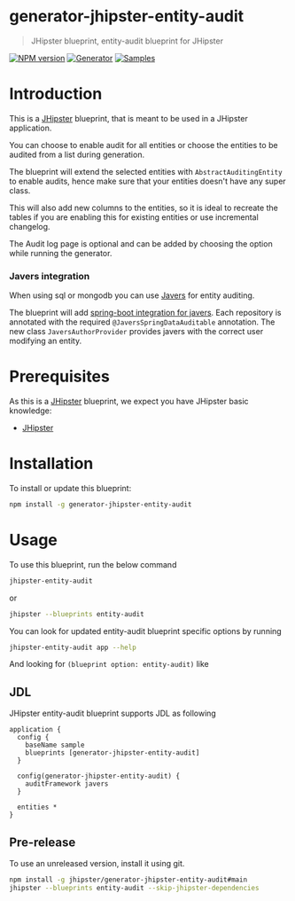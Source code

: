 # generator-jhipster-entity-audit

> JHipster blueprint, entity-audit blueprint for JHipster

[![NPM version][npm-image]][npm-url]
[![Generator][github-generator-image]][github-generator-url]
[![Samples][github-samples-image]][github-samples-url]

# Introduction

This is a [JHipster](https://www.jhipster.tech/) blueprint, that is meant to be used in a JHipster application.

You can choose to enable audit for all entities or choose the entities to be audited from a list during generation.

The blueprint will extend the selected entities with `AbstractAuditingEntity` to enable audits, hence make sure that your entities doesn't have any super class.

This will also add new columns to the entities, so it is ideal to recreate the tables if you are enabling this for existing entities or use incremental changelog.

The Audit log page is optional and can be added by choosing the option while running the generator.

### Javers integration

When using sql or mongodb you can use [Javers](http://javers.org/) for entity auditing.

The blueprint will add [spring-boot integration for javers](http://javers.org/documentation/spring-boot-integration/). Each repository is annotated with the required `@JaversSpringDataAuditable` annotation. The new class `JaversAuthorProvider` provides javers with the correct user modifying an entity.

# Prerequisites

As this is a [JHipster](https://www.jhipster.tech/) blueprint, we expect you have JHipster basic knowledge:

- [JHipster](https://www.jhipster.tech/)

# Installation

To install or update this blueprint:

```bash
npm install -g generator-jhipster-entity-audit
```

# Usage

To use this blueprint, run the below command

```bash
jhipster-entity-audit
```

or

```bash
jhipster --blueprints entity-audit
```

You can look for updated entity-audit blueprint specific options by running

```bash
jhipster-entity-audit app --help
```

And looking for `(blueprint option: entity-audit)` like

## JDL

JHipster entity-audit blueprint supports JDL as following

```jdl
application {
  config {
    baseName sample
    blueprints [generator-jhipster-entity-audit]
  }

  config(generator-jhipster-entity-audit) {
    auditFramework javers
  }

  entities *
}

```

## Pre-release

To use an unreleased version, install it using git.

```bash
npm install -g jhipster/generator-jhipster-entity-audit#main
jhipster --blueprints entity-audit --skip-jhipster-dependencies
```

[npm-image]: https://img.shields.io/npm/v/generator-jhipster-entity-audit.svg
[npm-url]: https://npmjs.org/package/generator-jhipster-entity-audit
[github-generator-image]: https://github.com/jhipster/generator-jhipster-entity-audit/actions/workflows/generator.yml/badge.svg
[github-generator-url]: https://github.com/jhipster/generator-jhipster-entity-audit/actions/workflows/generator.yml
[github-samples-image]: https://github.com/jhipster/generator-jhipster-entity-audit/actions/workflows/samples.yml/badge.svg
[github-samples-url]: https://github.com/jhipster/generator-jhipster-entity-audit/actions/workflows/samples.yml
